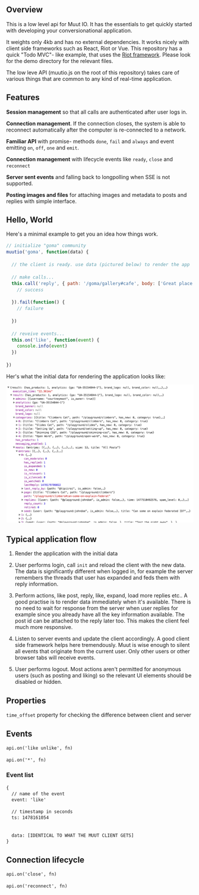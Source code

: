 
## Overview

This is a low level api for Muut IO. It has the essentials to get quickly started with developing your conversionational application.

It weights only 4kb and has no external dependencies. It works nicely with client side frameworks such as React, Riot or Vue. This repository has a quick "Todo MVC"- like example, that uses the [Riot framework](//riotjs.com). Please look for the demo directory for the relevant files.

The low leve API (muutio.js on the root of this repository) takes care of various things that are common to any kind of real-time application.


## Features

**Session management** so that all calls are authenticated after user logs in.

**Connection management**. If the connection closes, the system is able to reconnect automatically after the computer is re-connected to a network.

**Familiar API** with promise- methods `done`, `fail` and `always` and event emitting `on`, `off`, `one` and `emit`.

**Connection management** with lifecycle events like `ready`, `close` and `reconnect`

**Server sent events** and falling back to longpolling when SSE is not supported.

**Posting images and files** for attaching images and metadata to posts and replies with simple interface.



## Hello, World

Here's a minimal example to get you an idea how things work.

``` js
// initialize "goma" community
muutio('goma', function(data) {

  // the client is ready. use data (pictured below) to render the app

  // make calls...
  this.call('reply', { path: '/goma/gallery#cafe', body: ['Great place!']  }, function() {
    // success

  }).fail(function() {
    // failure

  })

  // reveive events...
  this.on('like', function(event) {
    console.info(event)
  })

})
```

Her's what the initial data for rendering the application looks like:

![Initial data](demo/img/init.png)


## Typical application flow

1. Render the application with the initial data

2. User performs login, call `init` and reload the client with the new data. The data is significantly different when logged in, for example the server remembers the threads that user has expanded and feds them with reply information.

3. Perform actions, like post, reply, like, expand, load more replies etc.. A good practise is to render data immediately when it's available. There is no need to wait for response from the server when user replies for example since you already have all the key information available. The post id can be attached to the reply later too. This makes the client feel much more responsive.

4. Listen to server events and update the client accordingly. A good client side framework helps here tremendously. Muut is wise enough to silent all events that originate from the current user. Only other users or other browser tabs will receive events.

5. User performs logout. Most actions aren't permitted for anonymous users (such as posting and liking) so the relevant UI elements should be disabled or hidden.



## Properties

`time_offset` property for checking the difference between client and server


## Events

```
api.on('like unlike', fn)

api.on('*', fn)
```

### Event list

```
{
  // name of the event
  event: 'like'

  // timestamp in seconds
  ts: 1478161054


  data: [IDENTICAL TO WHAT THE MUUT CLIENT GETS]
}
```


## Connection lifecycle


```
api.on('close', fn)

api.on('reconnect', fn)

```